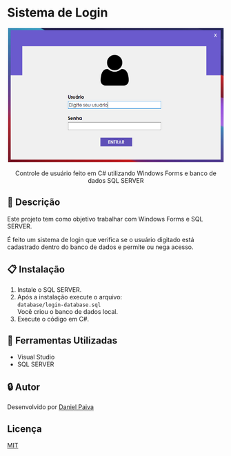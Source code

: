 # Sistema de Login

<p align="center">
  <a href="#">
    <img src="./screenshot/login.png" width="500" alt="Sistema de Login">
  </a>
</p>
<p align="center">
    Controle de usuário feito em C# utilizando Windows Forms e banco de dados SQL SERVER
</p>

## :scroll: Descrição

<p>Este projeto tem como objetivo trabalhar com Windows Forms e SQL SERVER.</p>
<p>É feito um sistema de login que verifica se o usuário digitado está cadastrado 
dentro do banco de dados e permite ou nega acesso.</p>

## :clipboard: Instalação

1. Instale o SQL SERVER.
2. Após a instalação execute o arquivo: <br>
```database/login-database.sql``` <br>
Você criou o banco de dados local.
3. Execute o código em C#.

## :toolbox: Ferramentas Utilizadas

- Visual Studio
- SQL SERVER

## :lock: Autor

<p>Desenvolvido por <a href="https://www.linkedin.com/in/danhpaiva/" target="_blank">Daniel Paiva</a></p>

## Licença
<a href="https://github.com/danhpaiva/login-csharp-sqlServer/blob/master/LICENSE" target="_blank">MIT</a>
